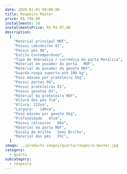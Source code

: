 ```yaml
---
date: 2020-01-01 00:00:00
title: Roupeiro Master
price: R$ 799,90
installments: 10
installmentsPrice: R$ R$ 87,90
description:
  [
    "Material principal	MDF",
    "Possui cabideiros 01",
    "Possui pés 06",
    "Estilo	Contemporâneo",
    "Tipo de dobradiça / corrediça da porta	Metálica",
    "Material do puxador da porta	MDF",
    "Material do puxador da gaveta MDF",
    "Guarda-roupa suporta até 100 kg",
    "Peso máximo por prateleira	5kg",
    "Possui portas 04",
    "Possui prateleiras	01",
    "Possui gavetas	03",
    "Material da prateleira	MDF",
    "Altura dos pés	7cm",
    "Altura: 222cm",
    "Largura:	140cm",
    "Peso máximo por gaveta	5kg",
    "Profundidade	47cm",
    "Possui calceiros	Não",
    "Material da porta MDF",
    "Escala de brilho	Semi-Brilho",
    "Material dos pés	PVC",
  ]
image: ../products-images/quarto/roupeiro-master.jpg
category:
  - quarto
subcategory:
  - roupeiro
---
```

